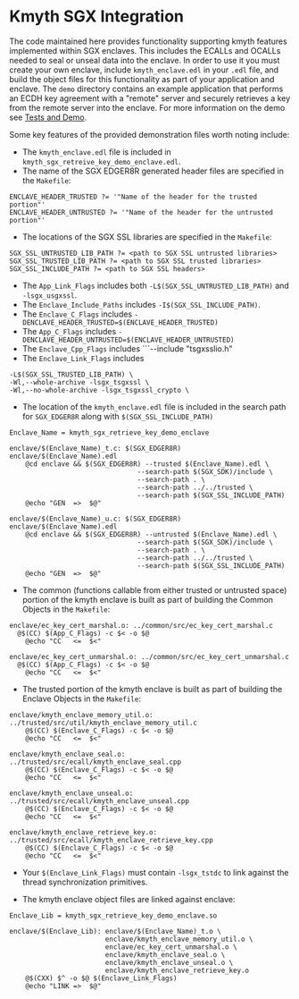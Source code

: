 # Kmyth SGX Integration

The code maintained here provides functionality supporting kmyth
features implemented within SGX enclaves. This includes the ECALLs and
OCALLs needed to seal or unseal data into the enclave. In order to use
it you must create your own enclave, include ```kmyth_enclave.edl```
in your ```.edl``` file, and build the object files for this
functionality as part of your application and enclave. The ```demo```
directory contains an example application that performs an ECDH key
agreement with a "remote" server and securely retrieves a key from the
remote server into the enclave. For more information on the demo see
[Tests and Demo](TESTING.md).

Some key features of the provided demonstration files worth noting include:
* The ```kmyth_enclave.edl``` file is included in
  ```kmyth_sgx_retreive_key_demo_enclave.edl```.
* The name of the SGX EDGER8R generated header files are specified
  in the ```Makefile```:
```
ENCLAVE_HEADER_TRUSTED ?= '"Name of the header for the trusted portion"'
ENCLAVE_HEADER_UNTRUSTED ?= '"Name of the header for the untrusted portion"'
```
* The locations of the SGX SSL libraries are specified in the ```Makefile```:
```
SGX_SSL_UNTRUSTED_LIB_PATH ?= <path to SGX SSL untrusted libraries>
SGX_SSL_TRUSTED_LIB_PATH ?= <path to SGX SSL trusted libraries>
SGX_SSL_INCLUDE_PATH ?= <path to SGX SSL headers>
```
* The ```App_Link_Flags``` includes both ```-L$(SGX_SSL_UNTRUSTED_LIB_PATH)```
  and ```-lsgx_usgxssl```.
* The ```Enclave_Include_Paths``` includes ```-I$(SGX_SSL_INCLUDE_PATH)```.
* The ```Enclave_C_Flags``` includes
  ```-DENCLAVE_HEADER_TRUSTED=$(ENCLAVE_HEADER_TRUSTED)```
* The ```App_C_Flags``` includes
  ```-DENCLAVE_HEADER_UNTRUSTED=$(ENCLAVE_HEADER_UNTRUSTED)```
* The ```Enclave_Cpp_Flags``` includes ```--include "tsgxsslio.h"
* The ```Enclave_Link_Flags``` includes
```
-L$(SGX_SSL_TRUSTED_LIB_PATH) \
-Wl,--whole-archive -lsgx_tsgxssl \
-Wl,--no-whole-archive -lsgx_tsgxssl_crypto \
```
* The location of the ```kmyth_enclave.edl``` file is included in the search
  path for ```SGX_EDGER8R``` along with ```$(SGX_SSL_INCLUDE_PATH)```
```
Enclave_Name = kmyth_sgx_retrieve_key_demo_enclave
```
```
enclave/$(Enclave_Name)_t.c: $(SGX_EDGER8R) enclave/$(Enclave_Name).edl
	@cd enclave && $(SGX_EDGER8R) --trusted $(Enclave_Name).edl \
                                --search-path $(SGX_SDK)/include \
                                --search-path . \
                                --search-path ../../trusted \
                                --search-path $(SGX_SSL_INCLUDE_PATH)
	@echo "GEN  =>  $@"
```
```
enclave/$(Enclave_Name)_u.c: $(SGX_EDGER8R) enclave/$(Enclave_Name).edl
	@cd enclave && $(SGX_EDGER8R) --untrusted $(Enclave_Name).edl \
                                --search-path $(SGX_SDK)/include \
                                --search-path . \
                                --search-path ../../trusted \
                                --search-path $(SGX_SSL_INCLUDE_PATH)
	@echo "GEN  =>  $@"
```
* The common (functions callable from either trusted or untrusted space)
  portion of the kmyth enclave is built as part of building the
  Common Objects in the ```Makefile```:
```
enclave/ec_key_cert_marshal.o: ../common/src/ec_key_cert_marshal.c
  @$(CC) $(App_C_Flags) -c $< -o $@
	@echo "CC   <=  $<"

enclave/ec_key_cert_unmarshal.o: ../common/src/ec_key_cert_unmarshal.c
  @$(CC) $(App_C_Flags) -c $< -o $@
	@echo "CC   <=  $<"
```
* The trusted portion of the kmyth enclave is built as part of building the
  Enclave Objects in the ```Makefile```:
```
enclave/kmyth_enclave_memory_util.o: ../trusted/src/util/kmyth_enclave_memory_util.c
	@$(CC) $(Enclave_C_Flags) -c $< -o $@
	@echo "CC   <=  $<"

enclave/kmyth_enclave_seal.o: ../trusted/src/ecall/kmyth_enclave_seal.cpp
	@$(CC) $(Enclave_C_Flags) -c $< -o $@
	@echo "CC   <=  $<"

enclave/kmyth_enclave_unseal.o: ../trusted/src/ecall/kmyth_enclave_unseal.cpp
	@$(CC) $(Enclave_C_Flags) -c $< -o $@
	@echo "CC   <=  $<"

enclave/kmyth_enclave_retrieve_key.o: ../trusted/src/ecall/kmyth_enclave_retrieve_key.cpp
	@$(CC) $(Enclave_C_Flags) -c $< -o $@
	@echo "CC   <=  $<"

```
* Your ```$(Enclave_Link_Flags)``` must contain ```-lsgx_tstdc``` to link against the thread synchronization primitives.

* The kmyth enclave object files are linked against enclave:

```
Enclave_Lib = kmyth_sgx_retrieve_key_demo_enclave.so
```
```
enclave/$(Enclave_Lib): enclave/$(Enclave_Name)_t.o \
                        enclave/kmyth_enclave_memory_util.o \
                        enclave/ec_key_cert_unmarshal.o \
                        enclave/kmyth_enclave_seal.o \
                        enclave/kmyth_enclave_unseal.o \
                        enclave/kmyth_enclave_retrieve_key.o
	@$(CXX) $^ -o $@ $(Enclave_Link_Flags)
	@echo "LINK =>  $@"
```
